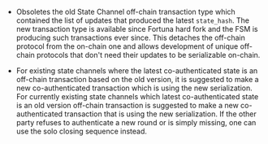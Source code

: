 * Obsoletes the old State Channel off-chain transaction type which contained
  the list of updates that produced the latest `state_hash`. The new
  transaction type is available since Fortuna hard fork and the FSM is
  producing such transactions ever since. This detaches the off-chain protocol
  from the on-chain one and allows development of unique off-chain protocols
  that don't need their updates to be serializable on-chain.

* For existing state channels where the latest co-authenticated state is an
  off-chain transaction based on the old version, it is suggested to make a
  new co-authenticated transaction which is using the new serialization.  For
  currently existing state channels which latest co-authenticated state is an
  old version off-chain transaction is suggested to make a new
  co-authenticated transaction that is using the new serialization. If the
  other party refuses to authenticate a new round or is simply missing, one
  can use the solo closing sequence instead.
